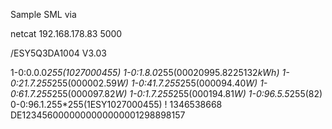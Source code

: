 
Sample SML via

netcat 192.168.178.83 5000

/ESY5Q3DA1004 V3.03

1-0:0.0.0*255(1027000455)
1-0:1.8.0*255(00020995.8225132*kWh)
1-0:21.7.255*255(000002.59*W)
1-0:41.7.255*255(000094.40*W)
1-0:61.7.255*255(000097.82*W)
1-0:1.7.255*255(000194.81*W)
1-0:96.5.5*255(82)
0-0:96.1.255*255(1ESY1027000455)
!
1346538668
DE1234560000000000000001298898157
